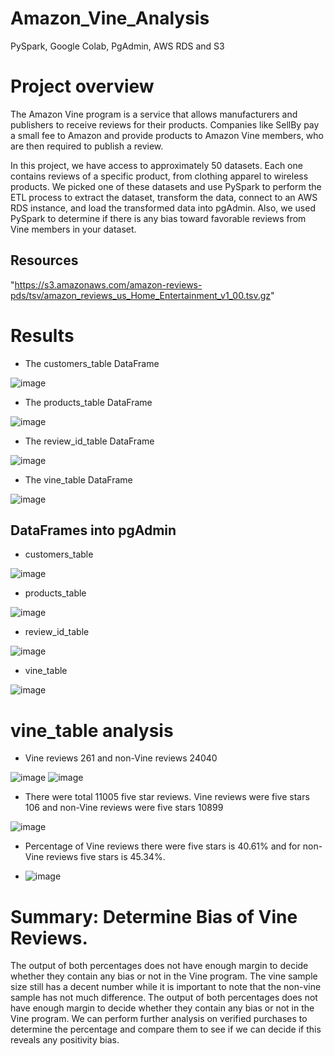 # Amazon_Vine_Analysis
 PySpark, Google Colab, PgAdmin, AWS RDS and S3

# Project overview
The Amazon Vine program is a service that allows manufacturers and publishers to receive reviews for their products. Companies like SellBy pay a small fee to Amazon and provide products to Amazon Vine members, who are then required to publish a review.

In this project, we have access to approximately 50 datasets. Each one contains reviews of a specific product, from clothing apparel to wireless products. We picked one of these datasets and use PySpark to perform the ETL process to extract the dataset, transform the data, connect to an AWS RDS instance, and load the transformed data into pgAdmin. Also, we used PySpark to determine if there is any bias toward favorable reviews from Vine members in your dataset. 

## Resources
"https://s3.amazonaws.com/amazon-reviews-pds/tsv/amazon_reviews_us_Home_Entertainment_v1_00.tsv.gz"

# Results

- The customers_table DataFrame

![image](https://user-images.githubusercontent.com/92646311/182047272-a19e99ee-d122-4a17-8829-649393e2b9c2.png)

- The products_table DataFrame

![image](https://user-images.githubusercontent.com/92646311/182047353-38760a90-b8a6-4f25-8ae5-5cf6ffa3cc64.png)

- The review_id_table DataFrame

![image](https://user-images.githubusercontent.com/92646311/182047314-5cb1a9cf-9b26-4b00-a0c5-977498ff6387.png)

- The vine_table DataFrame

![image](https://user-images.githubusercontent.com/92646311/182047323-2b6948b0-3937-4ddf-9fed-178ee055241c.png)


## DataFrames into pgAdmin

- customers_table

![image](https://user-images.githubusercontent.com/92646311/182047414-768769d6-3a7d-40b3-99f2-1c749ea86bce.png)

- products_table

![image](https://user-images.githubusercontent.com/92646311/182047427-e688a892-fc65-436b-99d7-bd6a1b87cbee.png)

- review_id_table

![image](https://user-images.githubusercontent.com/92646311/182047438-1025d08a-63a9-427e-99f8-6d438df0e57b.png)

- vine_table

![image](https://user-images.githubusercontent.com/92646311/182047448-6200437e-ba77-4be5-a871-d0789507a4b8.png)

# vine_table analysis

-  Vine reviews   261   and  non-Vine reviews  24040

![image](https://user-images.githubusercontent.com/92646311/182047854-d31d1af9-2e9b-4c51-afd0-1b8de29ce438.png)
![image](https://user-images.githubusercontent.com/92646311/182047872-a08b3389-e045-4496-83a1-77e802f51c8d.png)

-  There were total 11005 five star reviews.  Vine reviews were five stars 106 and non-Vine reviews were five stars 10899
  
![image](https://user-images.githubusercontent.com/92646311/182047931-c3806b50-01e0-47bc-97e9-fda5edd243fd.png)


- Percentage of Vine reviews there were five stars is 40.61% and for non-Vine reviews five stars is 45.34%.

- ![image](https://user-images.githubusercontent.com/92646311/182048054-a06580f1-443a-4f42-8dc9-ff2ed868fd43.png)


# Summary: Determine Bias of Vine Reviews.

The output of both percentages does not have enough margin to decide whether they contain any bias or not in the Vine program. 
The vine sample size still has a decent number while it is important to note that the non-vine sample has not much difference. The output of both percentages does not have enough margin to decide whether they contain any bias or not in the Vine program. We can perform further analysis on verified purchases to determine the percentage and compare them to see if we can decide if this reveals any positivity bias.

